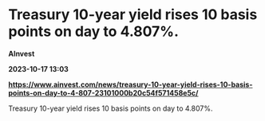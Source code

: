 # Treasury 10-year yield rises 10 basis points on day to 4.807%.
**AInvest**

**2023-10-17 13:03**

**https://www.ainvest.com/news/treasury-10-year-yield-rises-10-basis-points-on-day-to-4-807-23101000b20c54f571458e5c/**

Treasury 10-year yield rises 10 basis points on day to 4.807%.